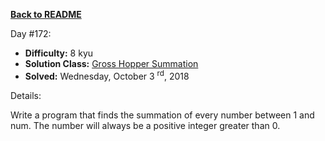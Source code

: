 <a href=https://github.com/hlais/Kata---a---Day><b>Back to README</b><a>

Day #172: 

* <b>Difficulty:</b> 8 kyu
* <b>Solution Class:</b> [Gross Hopper Summation](GrasshopperSummation.cs)
* <b>Solved:</b> Wednesday, October 3 <sup>rd</sup>, 2018

Details:

Write a program that finds the summation of every number between 1 and num. The number will always be a positive integer greater than 0.

